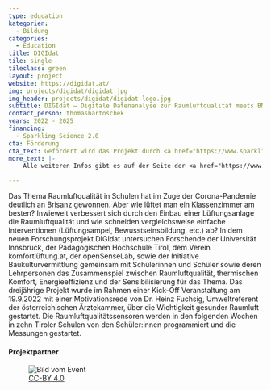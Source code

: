 ```yaml
---
type: education
kategorien:
  - Bildung
categories:
  - Education
title: DIGIdat
tile: single
tileclass: green
layout: project
website: https://digidat.at/
img: projects/digidat/digidat.jpg
img_header: projects/digidat/digidat-logo.jpg
subtitle: DIGIdat – Digitale Datenanalyse zur Raumluftqualität meets BNE
contact_person: thomasbartoschek
years: 2022 - 2025
financing:
  - Sparkling Science 2.0
cta: Förderung
cta_text: Gefördert wird das Projekt durch <a href="https://www.sparklingscience.at/">Sparkling Science 2.0</a>. <a href="https://www.sparklingscience.at/de/show-project.html?--typo3_neos_nodetypes-page%5bid%5d=1324">Projektsteckbrief</a>
more_text: |-
    Alle weiteren Infos gibt es auf der Seite der <a href="https://www.uibk.ac.at/bauphysik/forschung/projects/digidat/">Universität Innsbruck</a>.

---
```


Das Thema Raumluftqualität in Schulen hat im Zuge der Corona-Pandemie deutlich an Brisanz gewonnen. Aber wie lüftet man ein Klassenzimmer am besten? Inwieweit verbessert sich durch den Einbau einer Lüftungsanlage die Raumluftqualität und wie schneiden vergleichsweise einfache Interventionen (Lüftungsampel, Bewusstseinsbildung, etc.) ab? In dem neuen Forschungsprojekt DIGIdat untersuchen Forschende der Universität Innsbruck, der Pädagogischen Hochschule Tirol, dem Verein komfortlüftung.at, der openSenseLab, sowie der Initiative Baukulturvermittlung gemeinsam mit Schülerinnen und Schüler sowie deren Lehrpersonen das Zusammenspiel zwischen Raumluftqualität, thermischen Komfort, Energieeffizienz und der Sensibilisierung für das Thema.
Das dreijährige Projekt wurde im Rahmen einer Kick-Off Veranstaltung am 19.9.2022 mit einer Motivationsrede von Dr. Heinz Fuchsig, Umweltreferent der österreichischen Ärztekammer, über die Wichtigkeit gesunder Raumluft gestartet. Die Raumluftqualitätssensoren werden in den folgenden Wochen in zehn Tiroler Schulen von den Schüler:innen programmiert und die Messungen gestartet.

#### Projektpartner
<div class="one-img">
    <figure class="license">
        <img alt="Bild vom Event" src="/files/projects/digidat/digidat_beteiligte.jpg">
        <figcaption><a href="https://creativecommons.org/licenses/by/4.0/">CC-BY 4.0</a></figcaption>
    </figure>
</div>

